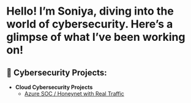 <h1>Hello! I’m Soniya, diving into the world of cybersecurity. Here’s a glimpse of what I’ve been working on! <br/></h1>

<h2>🔐 Cybersecurity Projects:</h2>

- <b>Cloud Cybersecurity Projects</b>
  - [Azure SOC / Honeynet with Real Traffic](https://github.com/soniya-catherine/Live-SOC-Azure)


<!--
**joshmadakor1/joshmadakor1** is a ✨ _special_ ✨ repository because its `README.md` (this file) appears on your GitHub profile.

Here are some ideas to get you started:

- 🔭 I’m currently working on ...
- 🌱 I’m currently learning ...
- 👯 I’m looking to collaborate on ...
- 🤔 I’m looking for help with ...
- 💬 Ask me about ...
- 📫 How to reach me: ...
- 😄 Pronouns: ...
- ⚡ Fun fact: ...
-->

